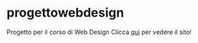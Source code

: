 # progettowebdesign
Progetto per il corso di Web Design
Clicca [qui](https://gregsgroup.github.io/progettowebdesign/site/) per vedere il sito!
